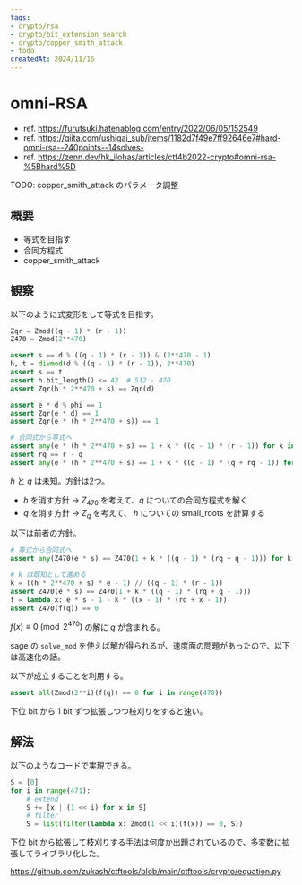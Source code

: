 ```yaml
---
tags:
- crypto/rsa
- crypto/bit_extension_search
- crypto/copper_smith_attack
- todo
createdAt: 2024/11/15
---
```


# omni-RSA

* ref. <https://furutsuki.hatenablog.com/entry/2022/06/05/152549>
* ref. <https://qiita.com/ushigai_sub/items/1182d7f49e7ff92646e7#hard-omni-rsa--240points--14solves->
* ref. <https://zenn.dev/hk_ilohas/articles/ctf4b2022-crypto#omni-rsa-%5Bhard%5D>

TODO: copper_smith_attack のパラメータ調整

## 概要

* 等式を目指す
* 合同方程式
* copper_smith_attack

## 観察

以下のように式変形をして等式を目指す。

```python
Zqr = Zmod((q - 1) * (r - 1))
Z470 = Zmod(2**470)

assert s == d % ((q - 1) * (r - 1)) & (2**470 - 1)
h, t = divmod(d % ((q - 1) * (r - 1)), 2**470)
assert s == t
assert h.bit_length() <= 42  # 512 - 470
assert Zqr(h * 2**470 + s) == Zqr(d)

assert e * d % phi == 1
assert Zqr(e * d) == 1
assert Zqr(e * (h * 2**470 + s)) == 1

# 合同式から等式へ
assert any(e * (h * 2**470 + s) == 1 + k * ((q - 1) * (r - 1)) for k in range(e + 1))
assert rq == r - q
assert any(e * (h * 2**470 + s) == 1 + k * ((q - 1) * (q + rq - 1)) for k in range(e + 1))
```

$h$ と $q$ は未知。方針は2つ。

* $h$ を消す方針 → $Z_{470}$ を考えて、$q$ についての合同方程式を解く
* $q$ を消す方針 → $Z_{q}$ を考えて、 $h$ についての small_roots を計算する

以下は前者の方針。

```python
# 等式から合同式へ
assert any(Z470(e * s) == Z470(1 + k * ((q - 1) * (rq + q - 1))) for k in range(e + 1))

# k は既知として進める
k = ((h * 2**470 + s) * e - 1) // ((q - 1) * (r - 1))
assert Z470(e * s) == Z470(1 + k * ((q - 1) * (rq + q - 1)))
f = lambda x: e * s - 1 - k * ((x - 1) * (rq + x - 1))
assert Z470(f(q)) == 0
```

$f(x) \equiv 0 \pmod {2^{470}}$ の解に $q$ が含まれる。

sage の `solve_mod` を使えば解が得られるが、速度面の問題があったので、以下は高速化の話。

以下が成立することを利用する。

```python
assert all(Zmod(2**i)(f(q)) == 0 for i in range(470))
```

下位 bit から 1 bit ずつ拡張しつつ枝刈りをすると速い。

## 解法

以下のようなコードで実現できる。

```python
S = [0]
for i in range(471):
    # extend
    S += [x | (1 << i) for x in S]
    # filter
    S = list(filter(lambda x: Zmod(1 << i)(f(x)) == 0, S))
```

下位 bit から拡張して枝刈りする手法は何度か出題されているので、多変数に拡張してライブラリ化した。

<https://github.com/zukash/ctftools/blob/main/ctftools/crypto/equation.py>
